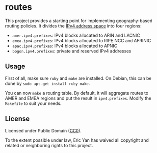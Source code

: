# routes

This project provides a starting point for implementing geography-based
routing policies. It divides the [IPv4 address space] into four regions:

 * `amer.ipv4.prefixes`: IPv4 blocks allocated to ARIN and LACNIC
 * `emea.ipv4.prefixes`: IPv4 blocks allocated to RIPE NCC and AFRINIC
 * `apac.ipv4.prefixes`: IPv4 blocks allocated to APNIC
 * `bogon.ipv4.prefixes`: private and reserved IPv4 addresses

## Usage

First of all, make sure `ruby` and `make` are installed. On Debian, this
can be done by `sudo apt-get install ruby make`.

You can now `make` a routing table. By default, it will aggregate routes
to AMER and EMEA regions and put the result in `ipv4.prefixes`. Modify
the `Makefile` to suit your needs.

## License

Licensed under Public Domain ([CC0]).

To the extent possible under law, Eric Yan has waived all copyright and
related or neighboring rights to this project.

[IPv4 address space]: https://www.iana.org/assignments/ipv4-address-space/ipv4-address-space.xhtml
[CC0]: http://creativecommons.org/publicdomain/zero/1.0/
